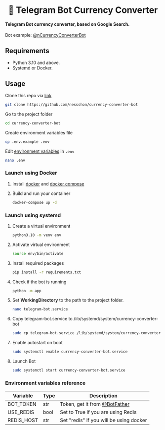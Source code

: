 <h1 align="center">🤖 Telegram Bot Currency Converter</h1>

#### Telegram Bot currency converter, based on Google Search.
Bot example: [@nCurrencyConverterBot](https://nCurrencyConverterBot.t.me)

## Requirements

* Python 3.10 and above.
* Systemd or Docker.

## Usage

Clone this repo via [link](https://github.com/nessshon/currency-converter-bot)

```bash
git clone https://github.com/nessshon/currency-converter-bot
```

Go to the project folder

```bash
cd currency-converter-bot
```

Create environment variables file

```bash
cp .env.example .env
```

Edit [environment variables](#environment-variables-reference) in `.env`

```bash
nano .env
```

### Launch using Docker

1. Install [docker](https://docs.docker.com/get-docker) and [docker compose](https://docs.docker.com/compose/install/)
   
2. Build and run your container
   ```bash
   docker-compose up -d
   ```

### Launch using systemd

1. Create a virtual environment
   ```bash
   python3.10 -m venv env
   ```

2. Activate virtual environment
   ```bash
   source env/bin/activate
   ```

3. Install required packages
   ```bash
   pip install -r requirements.txt
   ```

4. Check if the bot is running
   ```bash
   python -m app
   ```

5. Set **WorkingDirectory** to the path to the project folder.
   ```bash
   nano telegram-bot.service
   ```

6. Copy telegram-bot.service to /lib/systemd/system/currency-converter-bot
   ```bash
   sudo cp telegram-bot.service /lib/systemd/system/currency-converter-bot
   ```
7. Enable autostart on boot
   ```bash
   sudo systemctl enable currency-converter-bot.service
   ```
8. Launch Bot
   ```bash
   sudo systemctl start currency-converter-bot.service
   ```

### Environment variables reference

| Variable   | Type   | Description                                               |
|------------|--------|-----------------------------------------------------------|
| BOT_TOKEN  | str    | Token, get it from [@BotFather](https://t.me/BotFather)   |
| USE_REDIS  | bool   | Set to True if you are using Redis                        |
| REDIS_HOST | str	   | Set "redis" if you will be using docker                   |